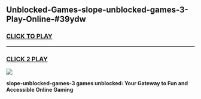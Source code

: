 
## Unblocked-Games-slope-unblocked-games-3-Play-Online-#39ydw
<h3>
<a href="https://premium.freeplayer.one?title=slope-unblocked-games-3&ref=27F">CLICK TO PLAY</a></h3>
<hr>

<h3>
<a href="https://premium.freeplayer.one?title=slope-unblocked-games-3&ref=27F">CLICK 2 PLAY</a>
  
</h3>

<a href="https://premium.freeplayer.one?title=slope-unblocked-games-3&ref=27F"><img src="https://clearcache.store/games.png"></a>


**slope-unblocked-games-3 games unblocked: Your Gateway to Fun and Accessible Online Gaming**
